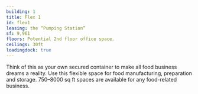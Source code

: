 ```yaml
---
building: 1
title: Flex 1
id: flex1
leasing: the “Pumping Station”
sf: 9,961
floors: Potential 2nd floor office space.
ceilings: 30ft
loadingdock: true
---
```


Think of this as your own secured container to make all food business dreams a reality. Use this flexible space for food manufacturing, preparation and storage. 750–8000 sq ft spaces are available for any food-related business.